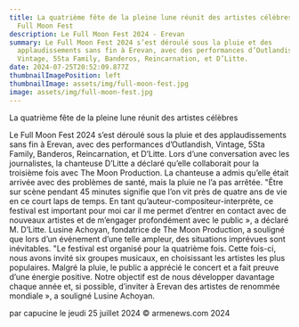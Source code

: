 ```yaml
---
title: La quatrième fête de la pleine lune réunit des artistes célèbres - Le
  Full Moon Fest
description: Le Full Moon Fest 2024 - Erevan
summary: Le Full Moon Fest 2024 s’est déroulé sous la pluie et des
  applaudissements sans fin à Erevan, avec des performances d’Outlandish,
  Vintage, 5Sta Family, Banderos, Reincarnation, et D’Litte.
date: 2024-07-25T20:52:09.877Z
thumbnailImagePosition: left
thumbnailImage: assets/img/full-moon-fest.jpg
image: assets/img/full-moon-fest.jpg
---
```

La quatrième fête de la pleine lune réunit des artistes célèbres

Le Full Moon Fest 2024 s’est déroulé sous la pluie et des applaudissements sans fin à Erevan, avec des performances d’Outlandish, Vintage, 5Sta Family, Banderos, Reincarnation, et D’Litte.
Lors d’une conversation avec les journalistes, la chanteuse D’Litte a déclaré qu’elle collaborait pour la troisième fois avec The Moon Production. La chanteuse a admis qu’elle était arrivée avec des problèmes de santé, mais la pluie ne l’a pas arrêtée.
"Être sur scène pendant 45 minutes signifie que l’on vit près de quatre ans de vie en ce court laps de temps. En tant qu’auteur-compositeur-interprète, ce festival est important pour moi car il me permet d’entrer en contact avec de nouveaux artistes et de m’engager profondément avec le public », a déclaré M. D’Litte.
Lusine Achoyan, fondatrice de The Moon Production, a souligné que lors d’un événement d’une telle ampleur, des situations imprévues sont inévitables. "Le festival est organisé pour la quatrième fois. Cette fois-ci, nous avons invité six groupes musicaux, en choisissant les artistes les plus populaires. Malgré la pluie, le public a apprécié le concert et a fait preuve d’une énergie positive. Notre objectif est de nous développer davantage chaque année et, si possible, d’inviter à Erevan des artistes de renommée mondiale », a souligné Lusine Achoyan.

par capucine le jeudi 25 juillet 2024
© armenews.com 2024